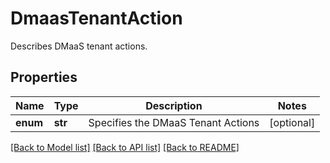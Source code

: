 # DmaasTenantAction

Describes DMaaS tenant actions.

## Properties
Name | Type | Description | Notes
------------ | ------------- | ------------- | -------------
**enum** | **str** | Specifies the DMaaS Tenant Actions | [optional] 

[[Back to Model list]](../README.md#documentation-for-models) [[Back to API list]](../README.md#documentation-for-api-endpoints) [[Back to README]](../README.md)


